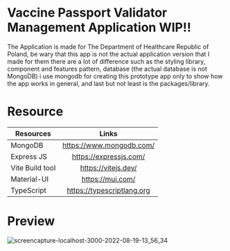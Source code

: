 # Vaccine Passport Validator Management Application WIP!!

The Application is made for The Department of Healthcare Republic of Poland, be wary that this app is not the actual application version that I made for them
there are a lot of difference such as the styling library, component and features pattern, database (the actual database is not MongoDB) i use mongodb for
creating this prototype app only to show how the app works in general, and last but not least is the packages/library.

# Resource

| Resources       |           Links            |
| --------------- | :------------------------: |
| MongoDB         |  https://www.mongodb.com/  |
| Express JS      |   https://expressjs.com/   |
| Vite Build tool |    https://vitejs.dev/     |
| Material-UI     |      https://mui.com/      |
| TypeScript      | https://typescriptlang.org |

# Preview 
![screencapture-localhost-3000-2022-08-19-13_56_34](https://user-images.githubusercontent.com/69587933/185614646-f1aafb2d-07c5-4fd7-9f28-173787c2dbd0.png)
